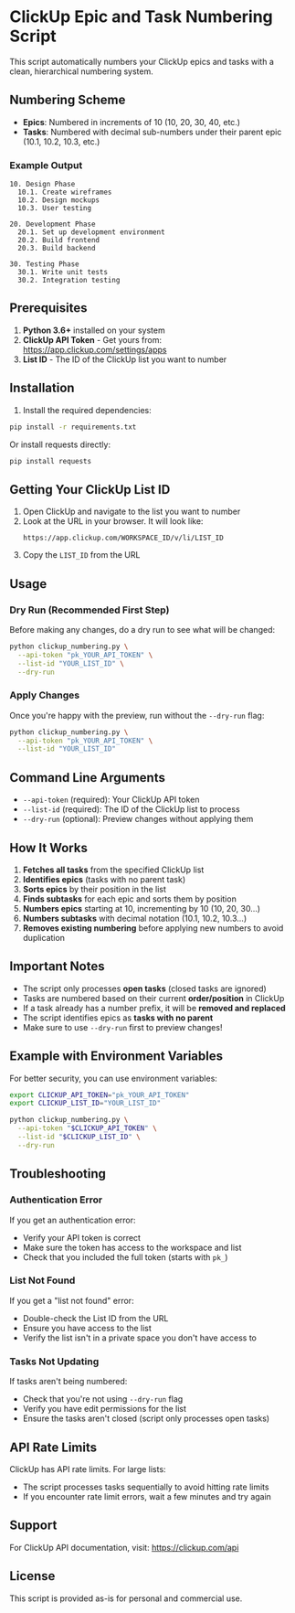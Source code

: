 # ClickUp Epic and Task Numbering Script

This script automatically numbers your ClickUp epics and tasks with a clean, hierarchical numbering system.

## Numbering Scheme

- **Epics**: Numbered in increments of 10 (10, 20, 30, 40, etc.)
- **Tasks**: Numbered with decimal sub-numbers under their parent epic (10.1, 10.2, 10.3, etc.)

### Example Output

```
10. Design Phase
  10.1. Create wireframes
  10.2. Design mockups
  10.3. User testing

20. Development Phase
  20.1. Set up development environment
  20.2. Build frontend
  20.3. Build backend

30. Testing Phase
  30.1. Write unit tests
  30.2. Integration testing
```

## Prerequisites

1. **Python 3.6+** installed on your system
2. **ClickUp API Token** - Get yours from: https://app.clickup.com/settings/apps
3. **List ID** - The ID of the ClickUp list you want to number

## Installation

1. Install the required dependencies:

```bash
pip install -r requirements.txt
```

Or install requests directly:

```bash
pip install requests
```

## Getting Your ClickUp List ID

1. Open ClickUp and navigate to the list you want to number
2. Look at the URL in your browser. It will look like:
   ```
   https://app.clickup.com/WORKSPACE_ID/v/li/LIST_ID
   ```
3. Copy the `LIST_ID` from the URL

## Usage

### Dry Run (Recommended First Step)

Before making any changes, do a dry run to see what will be changed:

```bash
python clickup_numbering.py \
  --api-token "pk_YOUR_API_TOKEN" \
  --list-id "YOUR_LIST_ID" \
  --dry-run
```

### Apply Changes

Once you're happy with the preview, run without the `--dry-run` flag:

```bash
python clickup_numbering.py \
  --api-token "pk_YOUR_API_TOKEN" \
  --list-id "YOUR_LIST_ID"
```

## Command Line Arguments

- `--api-token` (required): Your ClickUp API token
- `--list-id` (required): The ID of the ClickUp list to process
- `--dry-run` (optional): Preview changes without applying them

## How It Works

1. **Fetches all tasks** from the specified ClickUp list
2. **Identifies epics** (tasks with no parent task)
3. **Sorts epics** by their position in the list
4. **Finds subtasks** for each epic and sorts them by position
5. **Numbers epics** starting at 10, incrementing by 10 (10, 20, 30...)
6. **Numbers subtasks** with decimal notation (10.1, 10.2, 10.3...)
7. **Removes existing numbering** before applying new numbers to avoid duplication

## Important Notes

- The script only processes **open tasks** (closed tasks are ignored)
- Tasks are numbered based on their current **order/position** in ClickUp
- If a task already has a number prefix, it will be **removed and replaced**
- The script identifies epics as **tasks with no parent**
- Make sure to use `--dry-run` first to preview changes!

## Example with Environment Variables

For better security, you can use environment variables:

```bash
export CLICKUP_API_TOKEN="pk_YOUR_API_TOKEN"
export CLICKUP_LIST_ID="YOUR_LIST_ID"

python clickup_numbering.py \
  --api-token "$CLICKUP_API_TOKEN" \
  --list-id "$CLICKUP_LIST_ID" \
  --dry-run
```

## Troubleshooting

### Authentication Error

If you get an authentication error:
- Verify your API token is correct
- Make sure the token has access to the workspace and list
- Check that you included the full token (starts with `pk_`)

### List Not Found

If you get a "list not found" error:
- Double-check the List ID from the URL
- Ensure you have access to the list
- Verify the list isn't in a private space you don't have access to

### Tasks Not Updating

If tasks aren't being numbered:
- Check that you're not using `--dry-run` flag
- Verify you have edit permissions for the list
- Ensure the tasks aren't closed (script only processes open tasks)

## API Rate Limits

ClickUp has API rate limits. For large lists:
- The script processes tasks sequentially to avoid hitting rate limits
- If you encounter rate limit errors, wait a few minutes and try again

## Support

For ClickUp API documentation, visit: https://clickup.com/api

## License

This script is provided as-is for personal and commercial use.
